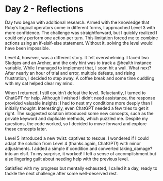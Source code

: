 # Day 2 - Reflections

Day two began with additional research. Armed with the knowledge that Ruby’s logical operators come in different forms, I approached Level 3 with more confidence. The challenge was straightforward, but I quickly realized I could only perform one action per turn. This limitation forced me to combine actions using an if-elsif-else statement. Without it, solving the level would have been impossible.

Level 4, however, was a different story. It felt overwhelming. I faced two Sludges and an Archer, and the only hint was to track a @health instance variable. While I managed to implement that, I soon hit a wall. What next? After nearly an hour of trial and error, multiple defeats, and rising frustration, I decided to step away. A coffee break and some time cuddling with my cat helped clear my mind.

When I returned, I still couldn’t defeat the level. Reluctantly, I turned to ChatGPT for help. Although I wished I didn’t need assistance, the response provided valuable insights: I had to nest my conditions more deeply than I initially thought. Interestingly, even ChatGPT needed a few tries to get it right. The suggested solution introduced some new concepts, such as the private keyword and duplicate methods, which puzzled me. Despite my questions, the code worked, so I decided to move forward and explore these concepts later.

Level 5 introduced a new twist: captives to rescue. I wondered if I could adapt the solution from Level 4 (thanks again, ChatGPT!) with minor adjustments. I added a simple if condition and converted taking_damage? into an elsif. To my surprise, it worked! I felt a sense of accomplishment but also lingering guilt about needing help with the previous level.

Satisfied with my progress but mentally exhausted, I called it a day, ready to tackle the next challenge after some well-deserved rest.

